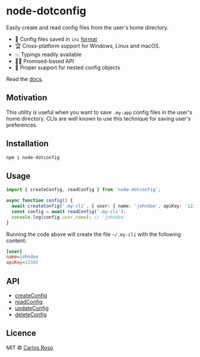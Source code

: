 # node-dotconfig

Easily create and read config files from the user's home directory.

- 🐝 Config files saved in `ini` [format](https://github.com/npm/ini)
- 🏆 Cross-platform support for Windows, Linux and macOS.
- 💥 Typings readily available
- 🏄‍♂️ Promised-based API
- 🥑 Proper support for nested config objects

Read the [docs](here).

## Motivation

This utility is useful when you want to save `.my-app` config files in the user's home directory. CLIs are well known to use this technique for saving user's preferences.

## Installation

```bash
npm i node-dotconfig
```

## Usage

```typescript
import { createConfig, readConfig } from 'node-dotconfig';

async function config() {
  await createConfig('.my-cli', { user: { name: 'johndoe', apiKey: '12345' } });
  const config = await readConfig('.my-cli');
  console.log(config.user.name); // 'johndoe'
}
```

Running the code above will create the file `~/.my-cli` with the following content:

```ini
[user]
name=johndoe
apiKey=12345
```

## API

- [createConfig](https://caroso1222.github.io/node-dotconfig/globals.html#createconfig)
- [readConfig](https://caroso1222.github.io/node-dotconfig/globals.html#readconfig)
- [updateConfig](https://caroso1222.github.io/node-dotconfig/globals.html#updateconfig)
- [deleteConfig](https://caroso1222.github.io/node-dotconfig/globals.html#deleteconfig)

## Licence

MIT © [Carlos Roso](https://carlosroso.com/)

